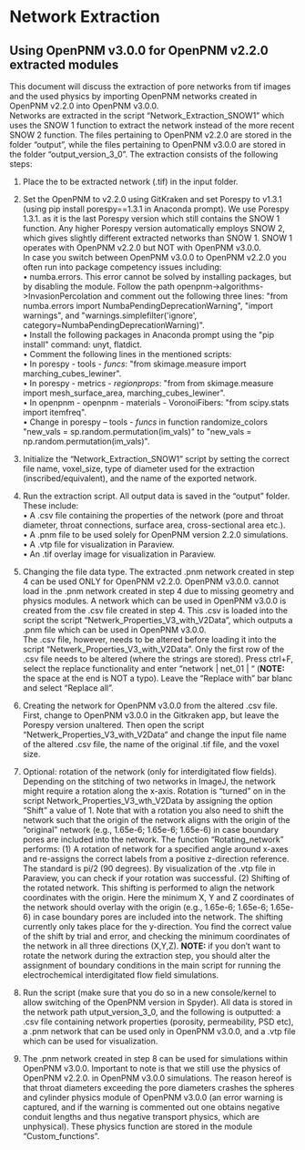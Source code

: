 # Network Extraction 
## Using OpenPNM v3.0.0 for OpenPNM v2.2.0 extracted modules

This document will discuss the extraction of pore networks from tif images and the used physics by importing OpenPNM networks created in OpenPNM v2.2.0 into OpenPNM v3.0.0.\
Networks are extracted in the script “Network_Extraction_SNOW1” which uses the SNOW 1 function to extract the network instead of the more recent SNOW 2 function. The files pertaining to OpenPNM v2.2.0 are stored in the folder “output”, while the files pertaining to OpenPNM v3.0.0 are stored in the folder “output_version_3_0”. The extraction consists of the following steps:
1.  Place the to be extracted network (.tif) in the input folder.

2.	Set the OpenPNM to v2.2.0 using GitKraken and set Porespy to v1.3.1 (using pip install porespy==1.3.1 in Anaconda prompt). We use Porespy 1.3.1. as it is the last Porespy version which still contains the SNOW 1 function. Any higher Porespy version automatically employs SNOW 2, which gives slightly different extracted networks than SNOW 1. SNOW 1 operates with OpenPNM v2.2.0 but NOT with OpenPNM v3.0.0.\
In case you switch between OpenPNM v3.0.0 to OpenPNM v2.2.0 you often run into package competency issues including:\
    •	numba.errors. This error cannot be solved by installing packages, but by disabling the module. Follow the path openpnm->algorithms->InvasionPercolation and comment out the following three lines: "from numba.errors import NumbaPendingDeprecationWarning", "import warnings", and "warnings.simplefilter('ignore', category=NumbaPendingDeprecationWarning)".\
    •	Install the following packages in Anaconda prompt using the "pip install" command: unyt, flatdict.\
    •   Comment the following lines in the mentioned scripts:\
        •	In porespy - tools - _funcs_: "from skimage.measure import marching_cubes_lewiner".\
        •	In porespy - metrics - _regionprops_: "from from skimage.measure import mesh_surface_area, marching_cubes_lewiner".\
        •	In openpnm - openpnm - materials - VoronoiFibers: "from scipy.stats import itemfreq".\
    •   Change in porespy – tools - _funcs_ in function randomize_colors "new_vals = sp.random.permutation(im_vals)" to "new_vals = np.random.permutation(im_vals)".

3.	Initialize the “Network_Extraction_SNOW1” script by setting the correct file name, voxel_size, type of diameter used for the extraction (inscribed/equivalent), and the name of the exported network.

4.	Run the extraction script. All output data is saved in the “output” folder. These include:\
    •   A .csv file containing the properties of the network (pore and throat diameter, throat connections, surface area, cross-sectional area etc.).\
    •   A .pnm file to be used solely for OpenPNM version 2.2.0 simulations.\
    •   A .vtp file for visualization in Paraview.\
    •   An .tif overlay image for visualization in Paraview.

5.	Changing the file data type. The extracted .pnm network created in step 4 can be used ONLY for OpenPNM v2.2.0. OpenPNM v3.0.0. cannot load in the .pnm network created in step 4 due to missing geometry and physics modules. A network which can be used in OpenPNM v3.0.0 is created from the .csv file created in step 4. This .csv is loaded into the script the script “Netwerk_Properties_V3_with_V2Data”, which outputs a .pnm file which can be used in OpenPNM v3.0.0.\
    The .csv file, however, needs to be altered before loading it into the script “Netwerk_Properties_V3_with_V2Data”. Only the first row of the .csv file needs to be altered (where the strings are stored). Press ctrl+F, select the replace functionality and enter  “network | net_01 | “ (**NOTE:** the space at the end is NOT a typo). Leave the “Replace with” bar blanc and select “Replace all”.

6.	Creating the network for OpenPNM v3.0.0 from the altered .csv file. First, change to OpenPNM v3.0.0 in the Gitkraken app, but leave the Porespy version unaltered. Then open the script “Netwerk_Properties_V3_with_V2Data” and change the input file name of the altered .csv file, the name of the original .tif file, and the voxel size.

7.	Optional: rotation of the network (only for interdigitated flow fields). Depending on the stitching of two networks in ImageJ, the network might require a rotation along the x-axis. Rotation is “turned” on in the script Network_Properties_V3_wth_V2Data by assigning the option “Shift” a value of 1. Note that with a rotation you also need to shift the network such that the origin of the network aligns with the origin of the “original” network (e.g., 1.65e-6; 1.65e-6; 1.65e-6) in case boundary pores are included into the network. The function “Rotating_network” performs: (1) A rotation of network for a specified angle around x-axes and re-assigns the correct labels from a positive z-direction reference. The standard is pi/2 (90 degrees). By visualization of the .vtp file in Paraview, you can check if your rotation was successful. (2) Shifting of the rotated network. This shifting is performed to align the network coordinates with the origin. Here the minimum X, Y and Z coordinates of the network should overlay with the origin (e.g., 1.65e-6; 1.65e-6; 1.65e-6) in case boundary pores are included into the network. The shifting currently only takes place for the y-direction. You find the correct value of the shift by trial and error, and checking the minimum coordinates of the network in all three directions (X,Y,Z). **NOTE:** if you don’t want to rotate the network during the extraction step, you should alter the assignment of boundary conditions in the main script for running the electrochemical interdigitated flow field simulations.

8.	Run the script (make sure that you do so in a new console/kernel to allow switching of the OpenPNM version in Spyder). All data is stored in the network path utput_version_3_0, and the following is outputted: a .csv file containing network properties (porosity, permeability, PSD etc), a .pnm network that can be used only in OpenPNM v3.0.0, and a .vtp file which can be used for visualization.

9.	The .pnm network created in step 8 can be used for simulations within OpenPNM v3.0.0. Important to note is that we still use the physics of OpenPNM v2.2.0. in OpenPNM v3.0.0 simulations. The reason hereof is that throat diameters exceeding the pore diameters crashes the spheres and cylinder physics module of OpenPNM v3.0.0 (an error warning is captured, and if the warning is commented out one obtains negative conduit lengths and thus negative transport physics, which are unphysical). These physics function are stored in the module “Custom_functions”.
